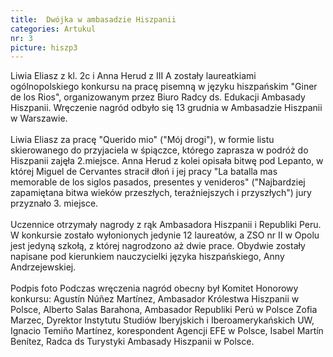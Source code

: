 ```yaml
---
title:  Dwójka w ambasadzie Hiszpanii
categories: Artukul
nr: 3
picture: hiszp3
---
```

Liwia Eliasz z kl. 2c i Anna Herud z III A zostały laureatkiami ogólnopolskiego konkursu na pracę pisemną w języku hiszpańskim "Giner de los Rios", organizowanym przez Biuro Radcy ds. Edukacji Ambasady Hiszpanii. Wręczenie nagród odbyło się 13 grudnia w Ambasadzie Hiszpanii w Warszawie.<br><br>
Liwia Eliasz za pracę "Querido mio" ("Mój drogi"), w formie listu skierowanego do przyjaciela w śpiączce, którego zaprasza w podróż  do Hiszpanii zajęła 2.miejsce. Anna Herud z kolei opisała bitwę pod Lepanto, w której Miguel de Cervantes stracił dłoń i jej pracy "La batalla mas memorable de los siglos pasados, presentes y venideros" ("Najbardziej zapamiętana bitwa wieków przeszłych, teraźniejszych i przyszłych") jury przyznało 3. miejsce.<br><br>
Uczennice otrzymały nagrody z rąk Ambasadora Hiszpanii i Republiki Peru.  W  konkursie zostało wyłonionych jedynie 12 laureatów, a ZSO nr II w Opolu jest jedyną szkołą, z której nagrodzono aż dwie prace.  Obydwie zostały napisane pod kierunkiem nauczycielki języka hiszpańskiego, Anny Andrzejewskiej. <br><br>
Podpis foto
Podczas wręczenia nagród obecny był Komitet Honorowy konkursu:
Agustín Núñez Martínez, Ambasador Królestwa Hiszpanii w Polsce, Alberto Salas Barahona, Ambasador Republiki Perú w Polsce
Zofia Marzec, Dyrektor  Instytutu Studiów Iberyjskich i Iberoamerykańskich UW,
Ignacio Temiño Martínez, korespondent Agencji EFE w Polsce,
Isabel Martín Benítez, Radca ds Turystyki Ambasady Hiszpanii w Polsce.<br><br>